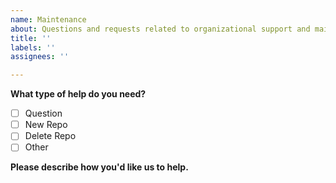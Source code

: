 ```yaml
---
name: Maintenance
about: Questions and requests related to organizational support and maintenance
title: ''
labels: ''
assignees: ''

---
```


**What type of help do you need?**

* [ ] Question
* [ ] New Repo
* [ ] Delete Repo
* [ ] Other

**Please describe how you'd like us to help.**